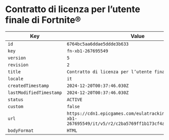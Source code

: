 # Contratto di licenza per l’utente finale di Fortnite®

| Key | Value |
| --- | ----- |
| `id` | `6764bc5aa6ddae5ddde3b633` |
| `key` | `fn-xb1-267695549` |
| `version` | `5` |
| `revision` | `2` |
| `title` | `Contratto di licenza per l’utente finale di Fortnite®` |
| `locale` | `it` |
| `createdTimestamp` | `2024-12-20T00:37:46.030Z` |
| `lastModifiedTimestamp` | `2024-12-20T00:37:46.030Z` |
| `status` | `ACTIVE` |
| `custom` | `false` |
| `url` | `https://cdn1.epicgames.com/eulatracking-download/fn-xb1-267695549/it/v5/r2/c2ba5769ff1b173cf4ad4ac27b8edf30.pdf` |
| `bodyFormat` | `HTML` |

